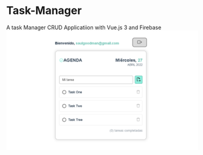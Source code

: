 # Task-Manager
A task Manager CRUD Applicatiion with Vue.js 3 and Firebase
![TaskManager](taskManager-ss.png)

